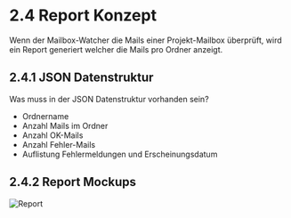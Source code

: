 # 2.4 Report Konzept

Wenn der Mailbox-Watcher die Mails einer Projekt-Mailbox überprüft,
wird ein Report generiert welcher die Mails pro Ordner anzeigt.

## 2.4.1 JSON Datenstruktur

Was muss in der JSON Datenstruktur vorhanden sein?

* Ordnername
* Anzahl Mails im Ordner
* Anzahl OK-Mails
* Anzahl Fehler-Mails
* Auflistung Fehlermeldungen und Erscheinungsdatum

## 2.4.2 Report Mockups

![Report](https://raw.githubusercontent.com/puzzle/mailbox-watcher/master/doc/2_konzeption/img/report.jpg)
